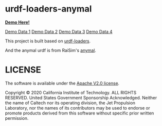 # urdf-loaders-anymal

[**Demo Here!**](https://linan1109.github.io/urdf-loaders/js)

[Demo Data 1](https://polybox.ethz.ch/index.php/s/jzQ74sZBg6naJXJ) 
[Demo Data 2](https://polybox.ethz.ch/index.php/s/dds5KzUgOmimoDf) 
[Demo Data 3](https://polybox.ethz.ch/index.php/s/RI8jhgs1tqHhGer) 
[Demo Data 4](https://polybox.ethz.ch/index.php/s/BdIbPNGqgGXrXyH)


This project is built based on [urdf-loaders](https://github.com/gkjohnson/urdf-loaders).

And the anymal urdf is from RaiSim's [anymal](https://github.com/raisimTech/raisimLib/tree/master/rsc/anymal).


# LICENSE

The software is available under the [Apache V2.0 license](./LICENSE).

Copyright © 2020 California Institute of Technology. ALL RIGHTS
RESERVED. United States Government Sponsorship Acknowledged.
Neither the name of Caltech nor its operating division, the
Jet Propulsion Laboratory, nor the names of its contributors may be
used to endorse or promote products derived from this software
without specific prior written permission.
